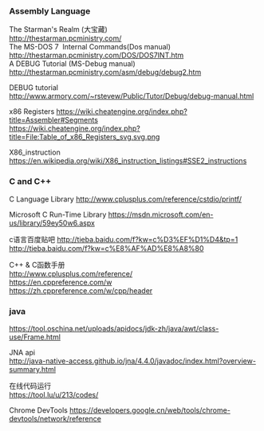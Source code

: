 ### Assembly Language
The Starman's Realm (大宝藏)   
http://thestarman.pcministry.com/   
The MS-DOS 7  Internal Commands(Dos manual)  
http://thestarman.pcministry.com/DOS/DOS7INT.htm   
A DEBUG Tutorial (MS-Debug manual) 
http://thestarman.pcministry.com/asm/debug/debug2.htm

DEBUG tutorial
http://www.armory.com/~rstevew/Public/Tutor/Debug/debug-manual.html

x86 Registers
https://wiki.cheatengine.org/index.php?title=Assembler#Segments    
https://wiki.cheatengine.org/index.php?title=File:Table_of_x86_Registers_svg.svg.png

X86_instruction  
https://en.wikipedia.org/wiki/X86_instruction_listings#SSE2_instructions

### C and C++
C Language Library
http://www.cplusplus.com/reference/cstdio/printf/

Microsoft C Run-Time Library
https://msdn.microsoft.com/en-us/library/59ey50w6.aspx

c语言百度贴吧 http://tieba.baidu.com/f?kw=c%D3%EF%D1%D4&tp=1   
http://tieba.baidu.com/f?kw=c%E8%AF%AD%E8%A8%80

C++ & C函数手册   
http://www.cplusplus.com/reference/   
https://en.cppreference.com/w   
https://zh.cppreference.com/w/cpp/header

### java
https://tool.oschina.net/uploads/apidocs/jdk-zh/java/awt/class-use/Frame.html

JNA api   
http://java-native-access.github.io/jna/4.4.0/javadoc/index.html?overview-summary.html

在线代码运行   
https://tool.lu/u/213/codes/


Chrome DevTools https://developers.google.cn/web/tools/chrome-devtools/network/reference
